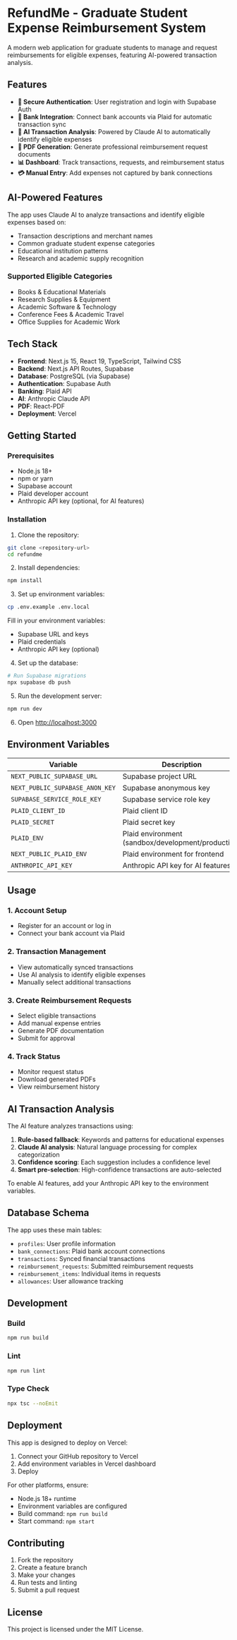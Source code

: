 # RefundMe - Graduate Student Expense Reimbursement System

A modern web application for graduate students to manage and request reimbursements for eligible expenses, featuring AI-powered transaction analysis.

## Features

- **🔐 Secure Authentication**: User registration and login with Supabase Auth
- **🏦 Bank Integration**: Connect bank accounts via Plaid for automatic transaction sync
- **🤖 AI Transaction Analysis**: Powered by Claude AI to automatically identify eligible expenses
- **📄 PDF Generation**: Generate professional reimbursement request documents
- **📊 Dashboard**: Track transactions, requests, and reimbursement status
- **💳 Manual Entry**: Add expenses not captured by bank connections

## AI-Powered Features

The app uses Claude AI to analyze transactions and identify eligible expenses based on:
- Transaction descriptions and merchant names
- Common graduate student expense categories
- Educational institution patterns
- Research and academic supply recognition

### Supported Eligible Categories
- Books & Educational Materials
- Research Supplies & Equipment  
- Academic Software & Technology
- Conference Fees & Academic Travel
- Office Supplies for Academic Work

## Tech Stack

- **Frontend**: Next.js 15, React 19, TypeScript, Tailwind CSS
- **Backend**: Next.js API Routes, Supabase
- **Database**: PostgreSQL (via Supabase)
- **Authentication**: Supabase Auth
- **Banking**: Plaid API
- **AI**: Anthropic Claude API
- **PDF**: React-PDF
- **Deployment**: Vercel

## Getting Started

### Prerequisites

- Node.js 18+ 
- npm or yarn
- Supabase account
- Plaid developer account
- Anthropic API key (optional, for AI features)

### Installation

1. Clone the repository:
```bash
git clone <repository-url>
cd refundme
```

2. Install dependencies:
```bash
npm install
```

3. Set up environment variables:
```bash
cp .env.example .env.local
```

Fill in your environment variables:
- Supabase URL and keys
- Plaid credentials
- Anthropic API key (optional)

4. Set up the database:
```bash
# Run Supabase migrations
npx supabase db push
```

5. Run the development server:
```bash
npm run dev
```

6. Open [http://localhost:3000](http://localhost:3000)

## Environment Variables

| Variable | Description | Required |
|----------|-------------|----------|
| `NEXT_PUBLIC_SUPABASE_URL` | Supabase project URL | Yes |
| `NEXT_PUBLIC_SUPABASE_ANON_KEY` | Supabase anonymous key | Yes |
| `SUPABASE_SERVICE_ROLE_KEY` | Supabase service role key | Yes |
| `PLAID_CLIENT_ID` | Plaid client ID | Yes |
| `PLAID_SECRET` | Plaid secret key | Yes |
| `PLAID_ENV` | Plaid environment (sandbox/development/production) | Yes |
| `NEXT_PUBLIC_PLAID_ENV` | Plaid environment for frontend | Yes |
| `ANTHROPIC_API_KEY` | Anthropic API key for AI features | No |

## Usage

### 1. Account Setup
- Register for an account or log in
- Connect your bank account via Plaid

### 2. Transaction Management
- View automatically synced transactions
- Use AI analysis to identify eligible expenses
- Manually select additional transactions

### 3. Create Reimbursement Requests
- Select eligible transactions
- Add manual expense entries
- Generate PDF documentation
- Submit for approval

### 4. Track Status
- Monitor request status
- Download generated PDFs
- View reimbursement history

## AI Transaction Analysis

The AI feature analyzes transactions using:

1. **Rule-based fallback**: Keywords and patterns for educational expenses
2. **Claude AI analysis**: Natural language processing for complex categorization
3. **Confidence scoring**: Each suggestion includes a confidence level
4. **Smart pre-selection**: High-confidence transactions are auto-selected

To enable AI features, add your Anthropic API key to the environment variables.

## Database Schema

The app uses these main tables:
- `profiles`: User profile information
- `bank_connections`: Plaid bank account connections
- `transactions`: Synced financial transactions
- `reimbursement_requests`: Submitted reimbursement requests
- `reimbursement_items`: Individual items in requests
- `allowances`: User allowance tracking

## Development

### Build
```bash
npm run build
```

### Lint
```bash
npm run lint
```

### Type Check
```bash
npx tsc --noEmit
```

## Deployment

This app is designed to deploy on Vercel:

1. Connect your GitHub repository to Vercel
2. Add environment variables in Vercel dashboard
3. Deploy

For other platforms, ensure:
- Node.js 18+ runtime
- Environment variables are configured
- Build command: `npm run build`
- Start command: `npm start`

## Contributing

1. Fork the repository
2. Create a feature branch
3. Make your changes
4. Run tests and linting
5. Submit a pull request

## License

This project is licensed under the MIT License.